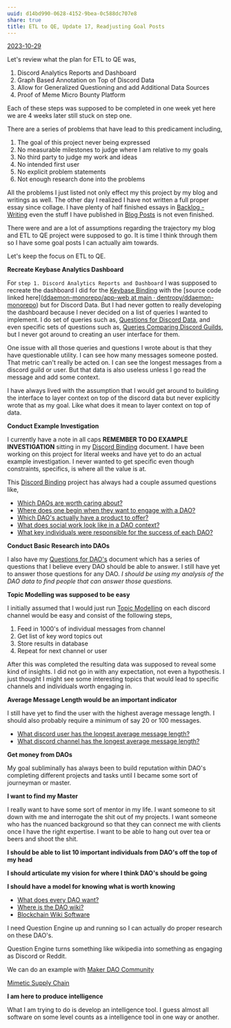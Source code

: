 ```yaml
---
uuid: d14bd990-0628-4152-9bea-0c588dc707e8
share: true
title: ETL to QE, Update 17, Readjusting Goal Posts
---
```

[2023-10-29](/undefined)

Let's review what the plan for ETL to QE was,

1. Discord Analytics Reports and Dashboard
2. Graph Based Annotation on Top of Discord Data
3. Allow for Generalized Questioning and add Additional Data Sources
4. Proof of Meme Micro Bounty Platform

Each of these steps was supposed to be completed in one week yet here we are 4 weeks later still stuck on step one.

There are a series of problems that have lead to this predicament including,
1. The goal of this project never being expressed
2. No measurable milestones to judge where I am relative to my goals
3. No third party to judge my work and ideas
4. No intended first user
5. No explicit problem statements
6. Not enough research done into the problems

 All the problems I just listed not only effect my this project by my blog and writings as well. The other day I realized I have not written a full proper essay since collage. I have plenty of half finished essays in [Backlog - Writing](/undefined) even the stuff I have published in [Blog Posts](/3d59d5cc-de9f-42d3-96fd-e4bb02710a33) is not even finished.

There were and are a lot of assumptions regarding the trajectory my blog and ETL to QE project were supposed to go. It is time I think through them so I have some goal posts I can actually aim towards.

Let's keep the focus on ETL to QE.

**Recreate Keybase Analytics Dashboard**

For `step 1. Discord Analytics Reports and Dashboard` I was supposed to recreate the dashboard I did for the [Keybase Binding](/3ff1df10-10b8-4206-b9b2-3bbad4b748d5) with the [source code linked here]([ddaemon-monorepo/app-web at main · dentropy/ddaemon-monorepo](https://github.com/dentropy/ddaemon-monorepo/tree/main/app-web)) but for Discord Data. But I had never gotten to really developing the dashboard because I never decided on a list of queries I wanted to implement. I do set of queries such as, [Questions for Discord Data](/46abc67b-bbe7-4800-82f5-f08d4c457ef0), and even specific sets of questions such as, [Queries Comparing Discord Guilds](/0c4bbdac-febf-4e8e-861f-c36ef88a71c9), but I never got around to creating an user interface for them. 

One issue with all those queries and questions I wrote about is that they have questionable utility. I can see how many messages someone posted. That metric can't really be acted on. I can see the longest messages from a discord guild or user. But that data is also useless unless I go read the message and add some context.

I have always lived with the assumption that I would get around to building the interface to layer context on top of the discord data but never explicitly wrote that as my goal. Like what does it mean to layer context on top of data.

**Conduct Example Investigation**

I currently have a note in all caps **REMEMBER TO DO EXAMPLE INVESTIGATION** sitting in my [Discord Binding](/1c376bfd-75ef-4c0d-9e23-3680653de55f) document. I have been working on this project for literal weeks and have yet to do an actual example investigation. I never wanted to get specific even though constraints, specifics, is where all the value is at.

This [Discord Binding](/1c376bfd-75ef-4c0d-9e23-3680653de55f) project has always had a couple assumed questions like,

* [Which DAOs are worth caring about?](/undefined)
* [Where does one begin when they want to engage with a DAO?](/undefined)
* [Which DAO's actually have a product to offer?](/undefined)
* [What does social work look like in a DAO context?](/undefined)
* [What key individuals were responsible for the success of each DAO?](/undefined)

**Conduct Basic Research into DAOs**

I also have my [Questions for DAO's](/766d2aac-bcb3-4b91-a029-537e834f2816) document which has a series of questions that I believe every DAO should be able to answer. I still have yet to answer those questions for any DAO. *I should be using my analysis of the DAO data to find people that can answer those questions.*

**Topic Modelling was supposed to be easy**

I initially assumed that I would just run [Topic Modelling](/97862aeb-dad1-4e01-bfe7-46210ddfc50c) on each discord channel would be easy and consist of the following steps,

1. Feed in 1000's of individual messages from channel
2. Get list of key word topics out
3. Store results in database
4. Repeat for next channel or user

After this was completed the resulting data was supposed to reveal some kind of insights. I did not go in with any expectation, not even a hypothesis. I just thought I might see some interesting topics that would lead to specific channels and individuals worth engaging in.


**Average Message Length would be an important indicator**

I still have yet to find the user with the highest average message length. I should also probably require a minimum of say 20 or 100 messages.

* [What discord user has the longest average message length?](/c71bada1-ae88-4a99-bfec-84efafe8fed9)
* [What discord channel has the longest average message length?](/0d4f2aaf-e9b8-47c6-a312-7212fc51f9d1)

**Get money from DAOs**

My goal subliminally has always been to build reputation within DAO's completing different projects and tasks until I became some sort of journeyman or master.

**I want to find my Master**

I really want to have some sort of mentor in my life. I want someone to sit down with me and interrogate the shit out of my projects. I want someone who has the nuanced background so that they can connect me with clients once I have the right expertise. I want to be able to hang out over tea or beers and shoot the shit. 

**I should be able to list 10 important individuals from DAO's off the top of my head**

**I should articulate my vision for where I think DAO's should be going**

**I should have a model for knowing what is worth knowing**

* [What does every DAO want?](/undefined)
* [Where is the DAO wiki?](/undefined)
* [Blockchain Wiki Software](/undefined)


I need Question Engine up and running so I can actually do proper research on these DAO's.

Question Engine turns something like wikipedia into something as engaging as Discord or Reddit.

We can do an example with [Maker DAO Community](/undefined)

[Mimetic Supply Chain](/undefined)

**I am here to produce intelligence**

What I am trying to do is develop an intelligence tool. I guess almost all software on some level counts as a intelligence tool in one way or another.
